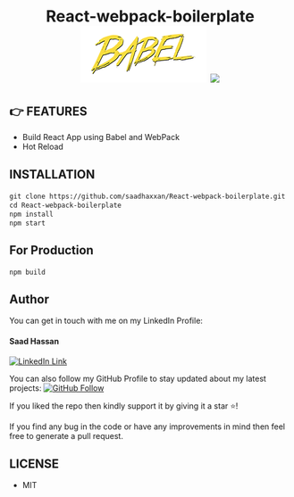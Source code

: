 <div align="center">
	<h1>React-webpack-boilerplate<br>
	<img src="https://raw.githubusercontent.com/ddmarin94/React-Webpack-Github/master/img/babel.png">
	<img src="https://raw.githubusercontent.com/jalbertsr/logo-badge-images/master/img/react_logo.png">
	</h1>
</div>

## 👉 FEATURES

- Build React App using Babel and WebPack
- Hot Reload

##  INSTALLATION

```
git clone https://github.com/saadhaxxan/React-webpack-boilerplate.git
cd React-webpack-boilerplate
npm install
npm start
```

## For Production
```
npm build
```

## Author
You can get in touch with me on my LinkedIn Profile:

#### Saad Hassan
[![LinkedIn Link](https://img.shields.io/badge/Connect-saadhaxxan-blue.svg?logo=linkedin&longCache=true&style=social&label=Connect
)](https://www.linkedin.com/in/saadhaxxan)

You can also follow my GitHub Profile to stay updated about my latest projects: [![GitHub Follow](https://img.shields.io/badge/Connect-saadhaxxan-blue.svg?logo=Github&longCache=true&style=social&label=Follow)](https://github.com/saadhaxxan)

If you liked the repo then kindly support it by giving it a star ⭐!

If you find any bug in the code or have any improvements in mind then feel free to generate a pull request.

## LICENSE
- MIT
